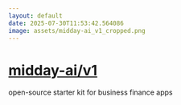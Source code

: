 ```yaml
---
layout: default
date: 2025-07-30T11:53:42.564086
image: assets/midday-ai_v1_cropped.png
---
```


# [midday-ai/v1](https://github.com/midday-ai/v1)

open-source starter kit for business finance apps
